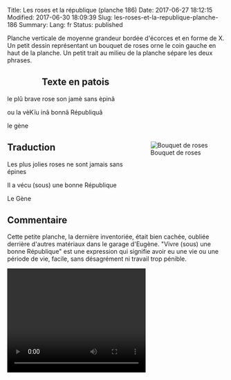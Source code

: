 Title: Les roses et la république (planche 186)
Date: 2017-06-27 18:12:15
Modified: 2017-06-30 18:09:39
Slug: les-roses-et-la-republique-planche-186
Summary: 
Lang: fr
Status: published

Planche verticale de moyenne grandeur bordée d'écorces et en forme de X. Un petit dessin représentant un bouquet de roses orne le coin gauche en haut de la planche. Un petit trait au milieu  de la planche sépare les deux phrases.

<figure class="image-block" style="float: left;">
  <img alt="" src="{static}/images/planche_186.png">
  <figcaption style="max-width: 237px"></figcaption>
</figure>

## Texte en patois
le plû brave rose son jamè sans èpinâ



ou la vèKïu inâ bonnâ Républiquâ

le gène

<figure class="image-block" style="float: right;">
  <img alt="Bouquet de roses" src="{static}/images/planche_186_dessin.png">
  <figcaption style="max-width: 220px">Bouquet de roses</figcaption>
</figure>

## Traduction
Les plus jolies roses ne sont jamais sans épines


Il a vécu (sous) une bonne République



Le Gène

## Commentaire
Cette petite planche, la dernière inventoriée, était bien cachée, oubliée derrière d'autres matériaux dans le garage d'Eugène.
"Vivre (sous) une bonne République" est une expression qui signifie avoir eu une vie ou une période de vie, facile, sans désagrément ni travail trop pénible.





<video width="320" height="240" controls>
  <source src="https://d1njpgd0ygatdn.cloudfront.net/video_186.mp4" type="video/mp4">
</video>
